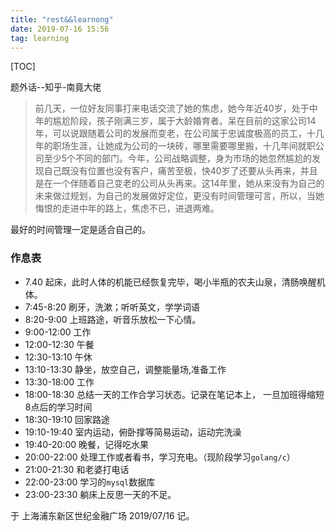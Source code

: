 ```yaml
---
title: "rest&&learnong"
date: 2019-07-16 15:56
tag: learning
---
```


[TOC]

题外话--知乎-南竟大佬

> 前几天，一位好友同事打来电话交流了她的焦虑，她今年近40岁，处于中年的尴尬阶段，孩子刚满三岁，属于大龄婚育者。呆在目前的这家公司14年，可以说跟随着公司的发展而变老，在公司属于忠诚度极高的员工，十几年的职场生涯，让她成为公司的一块砖，哪里需要哪里搬，十几年间就职公司至少5个不同的部门。今年，公司战略调整，身为市场的她忽然尴尬的发现自己既没有位置也没有客户，痛苦至极，快40岁了还要从头再来，并且是在一个伴随着自己变老的公司从头再来。这14年里，她从来没有为自己的未来做过规划，为自己的发展做好定位，更没有时间管理可言，所以，当她悔恨的走进中年的路上，焦虑不已，进退两难。

最好的时间管理一定是适合自己的。

### 作息表

- 7.40               起床，此时人体的机能已经恢复完毕，喝小半瓶的农夫山泉，清肠唤醒机体。
- 7:45-8:20      刷牙，洗漱；听听英文，学学词语
- 8:20-9:00      上班路途，听音乐放松一下心情。
- 9:00-12:00    工作
- 12:00-12:30  午餐
- 12:30-13:10  午休
- 13:10-13:30  静坐，放空自己，调整能量场,准备工作
- 13:30-18:00 工作
- 18:00-18:30 总结一天的工作合学习状态。记录在笔记本上， 一旦加班得缩短8点后的学习时间
- 18:30-19:10  回家路途
- 19:10-19:40  室内运动，俯卧撑等简易运动，运动完洗澡
- 19:40-20:00  晚餐，记得吃水果
- 20:00-22:00  处理工作或者看书，学习充电。（现阶段学习`golang/c`）
- 21:00-21:30 和老婆打电话
- 22:00-23:00  学习的`mysql`数据库
- 23:00-23:30   躺床上反思一天的不足。



于 上海浦东新区世纪金融广场  2019/07/16 记。